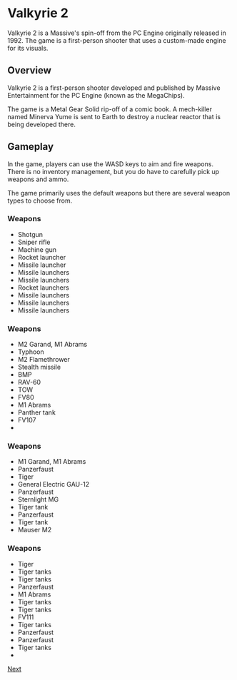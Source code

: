 # Valkyrie 2

Valkyrie 2 is a Massive's spin-off from the PC Engine originally released in 1992. The game is a first-person shooter that uses a custom-made engine for its visuals.

## Overview

Valkyrie 2 is a first-person shooter developed and published by Massive Entertainment for the PC Engine (known as the MegaChips).

The game is a Metal Gear Solid rip-off of a comic book. A mech-killer named Minerva Yume is sent to Earth to destroy a nuclear reactor that is being developed there.

## Gameplay

In the game, players can use the WASD keys to aim and fire weapons. There is no inventory management, but you do have to carefully pick up weapons and ammo.

The game primarily uses the default weapons but there are several weapon types to choose from.

### Weapons

*   Shotgun
*   Sniper rifle
*   Machine gun
*   Rocket launcher
*   Missile launcher
*   Missile launchers
*   Missile launchers
*   Rocket launchers
*   Missile launchers
*   Missile launchers
*   Missile launchers

### Weapons

*   M2 Garand, M1 Abrams
*   Typhoon
*   M2 Flamethrower
*   Stealth missile
*   BMP
*   RAV-60
*   TOW
*   FV80
*   M1 Abrams
*   Panther tank
*   FV107
*  

### Weapons

*   M1 Garand, M1 Abrams
*   Panzerfaust
*   Tiger
*   General Electric GAU-12
*   Panzerfaust
*   Sternlight MG
*   Tiger tank
*   Panzerfaust
*   Tiger tank
*   Mauser M2

### Weapons

*   Tiger
*   Tiger tanks
*   Tiger tanks
*   Panzerfaust
*   M1 Abrams
*   Tiger tanks
*   Tiger tanks
*   FV111
*   Tiger tanks
*   Panzerfaust
*   Panzerfaust
*   Tiger tanks
*
[Next](226.md)